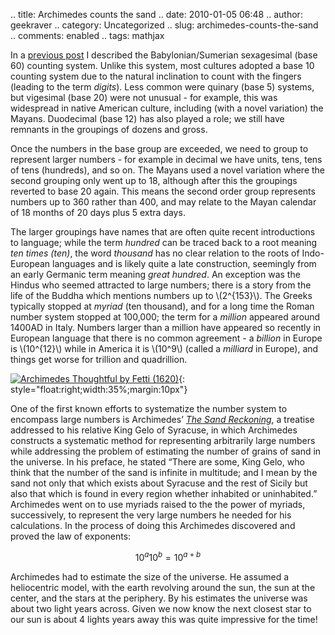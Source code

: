 .. title: Archimedes counts the sand
.. date: 2010-01-05 06:48
.. author: geekraver
.. category: Uncategorized
.. slug: archimedes-counts-the-sand
.. comments: enabled
.. tags: mathjax

In a [previous
post](http://www.magimathics.com/babylonian-numbers-in-60-seconds)
I described the Babylonian/Sumerian sexagesimal (base 60) counting
system. Unlike this system, most cultures adopted a base 10 counting
system due to the natural inclination to count with the fingers (leading
to the term *digits*). Less common were quinary (base 5) systems, but
vigesimal (base 20) were not unusual - for example, this was widespread
in native American culture, including (with a novel variation) the
Mayans. Duodecimal (base 12) has also played a role; we still have
remnants in the groupings of dozens and gross.

Once the numbers in the base group are exceeded, we need to group to
represent larger numbers - for example in decimal we have units, tens,
tens of tens (hundreds), and so on. The Mayans used a novel variation
where the second grouping only went up to 18, although after this the
groupings reverted to base 20 again. This means the second order group
represents numbers up to 360 rather than 400, and may relate to the
Mayan calendar of 18 months of 20 days plus 5 extra days.

The larger groupings have names that are often quite recent
introductions to language; while the term *hundred* can be traced back
to a root meaning *ten times (ten)*, the word *thousand* has no clear
relation to the roots of Indo-European languages and is likely quite a
late construction, seemingly from an early Germanic term meaning *great
hundred*. An exception was the Hindus who seemed attracted to large
numbers; there is a story from the life of the Buddha which mentions
numbers up to \\(2^{153}\\). The Greeks typically stopped at
*myriad* (ten thousand), and for a long time the Roman number system
stopped at 100,000; the term for a *million* appeared around 1400AD in
Italy. Numbers larger than a million have appeared so recently in
European language that there is no common agreement - a *billion* in
Europe is \\(10^{12}\\) while in America it is \\(10^9\\)
(called a *milliard* in Europe), and things get worse for trillion and
quadrillion.

[![Archimedes Thoughtful by Fetti
(1620)](/images/archimedes_thumb.png "Archimedes Thoughtful by Fetti (1620)")](/images/archimedes.png){: style="float:right;width:35%;margin:10px"}

One of the first known efforts to systematize the number system to
encompass large numbers is Archimedes’ *[The Sand
Reckoning](http://www.calstatela.edu/faculty/hmendel/Ancient%20Mathematics/Archimedes/SandReckoner/SandReckoner.html)*,
a treatise addressed to his relative King Gelo of Syracuse, in which
Archimedes constructs a systematic method for representing arbitrarily
large numbers while addressing the problem of estimating the number of
grains of sand in the universe. In his preface, he stated “There are
some, King Gelo, who think that the number of the sand is infinite in
multitude; and I mean by the sand not only that which exists about
Syracuse and the rest of Sicily but also that which is found in every
region whether inhabited or uninhabited.” Archimedes went on to use
myriads raised to the the power of myriads, successively, to represent
the very large numbers he needed for his calculations. In the process of
doing this Archimedes discovered and proved the law of exponents:

$$10^a 10^b = 10^{a+b}$$

Archimedes had to estimate the size of the universe. He assumed a
heliocentric model, with the earth revolving around the sun, the sun at
the center, and the stars at the periphery. By his estimates the
universe was about two light years across. Given we now know the next
closest star to our sun is about 4 lights years away this was quite
impressive for the time!
